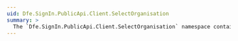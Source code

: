 ```yaml
---
uid: Dfe.SignIn.PublicApi.Client.SelectOrganisation
summary: >
  The `Dfe.SignIn.PublicApi.Client.SelectOrganisation` namespace contains the classes and methods for interacting with the "select organisation" features of the DfE Sign-in platform as a part of user authentication experiences or for other custom use cases.
---
```

